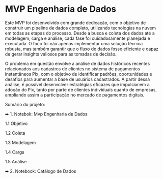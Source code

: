 # MVP Engenharia de Dados

Este MVP foi desenvolvido com grande dedicação, com o objetivo de construir um pipeline de dados completo, utilizando tecnologias na nuvem em todas as etapas do processo. Desde a busca e coleta dos dados até a modelagem, carga e análise, cada fase foi cuidadosamente planejada e executada.
O foco foi não apenas implementar uma solução técnica robusta, mas também garantir que o fluxo de dados fosse eficiente e capaz de gerar insights valiosos para as tomadas de decisão.

O problema em questão envolve a análise de dados históricos recentes relacionados aos cadastros de clientes no sistema de pagamentos instantâneos Pix, com o objetivo de identificar padrões, oportunidades e desafios para aumentar a base de usuários cadastrados. A partir dessa análise, é possível desenvolver estratégias eficazes que impulsionem a adoção do Pix, tanto por parte de clientes individuais quanto de empresas, ampliando assim a participação no mercado de pagamentos digitais.

Sumário do projeto: 

➡ 1. Notebok: Mvp Engenharia de Dados

1.1 Objetivo 

1.2 Coleta 

1.3 Modelagem 

1.4 Carga 

1.5 Análise

➡ 2. Notebook: Catálogo de Dados

